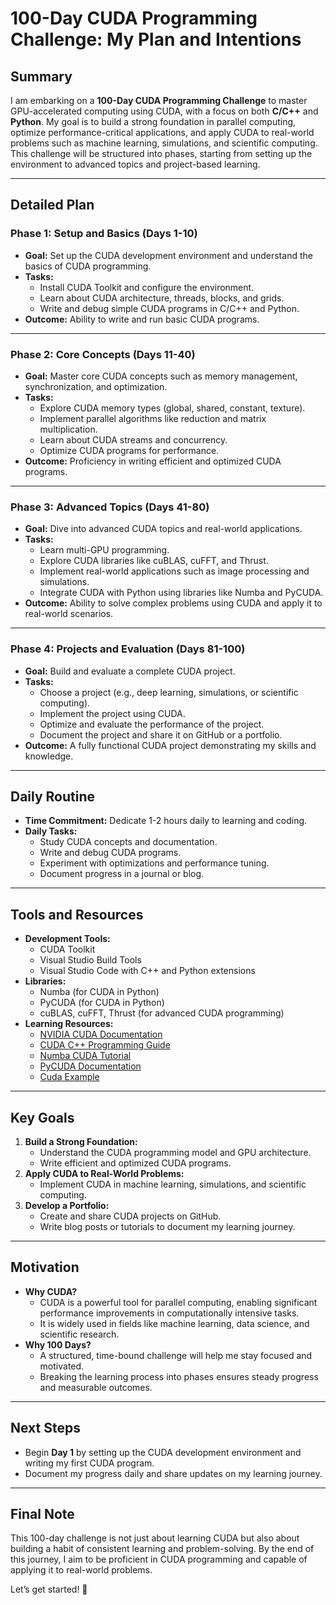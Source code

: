 # 100-Day CUDA Programming Challenge: My Plan and Intentions

## Summary
I am embarking on a **100-Day CUDA Programming Challenge** to master GPU-accelerated computing using CUDA, with a focus on both **C/C++** and **Python**. My goal is to build a strong foundation in parallel computing, optimize performance-critical applications, and apply CUDA to real-world problems such as machine learning, simulations, and scientific computing. This challenge will be structured into phases, starting from setting up the environment to advanced topics and project-based learning.

---

## Detailed Plan

### **Phase 1: Setup and Basics (Days 1-10)**
- **Goal:** Set up the CUDA development environment and understand the basics of CUDA programming.
- **Tasks:**
  - Install CUDA Toolkit and configure the environment.
  - Learn about CUDA architecture, threads, blocks, and grids.
  - Write and debug simple CUDA programs in C/C++ and Python.
- **Outcome:** Ability to write and run basic CUDA programs.

---

### **Phase 2: Core Concepts (Days 11-40)**
- **Goal:** Master core CUDA concepts such as memory management, synchronization, and optimization.
- **Tasks:**
  - Explore CUDA memory types (global, shared, constant, texture).
  - Implement parallel algorithms like reduction and matrix multiplication.
  - Learn about CUDA streams and concurrency.
  - Optimize CUDA programs for performance.
- **Outcome:** Proficiency in writing efficient and optimized CUDA programs.

---

### **Phase 3: Advanced Topics (Days 41-80)**
- **Goal:** Dive into advanced CUDA topics and real-world applications.
- **Tasks:**
  - Learn multi-GPU programming.
  - Explore CUDA libraries like cuBLAS, cuFFT, and Thrust.
  - Implement real-world applications such as image processing and simulations.
  - Integrate CUDA with Python using libraries like Numba and PyCUDA.
- **Outcome:** Ability to solve complex problems using CUDA and apply it to real-world scenarios.

---

### **Phase 4: Projects and Evaluation (Days 81-100)**
- **Goal:** Build and evaluate a complete CUDA project.
- **Tasks:**
  - Choose a project (e.g., deep learning, simulations, or scientific computing).
  - Implement the project using CUDA.
  - Optimize and evaluate the performance of the project.
  - Document the project and share it on GitHub or a portfolio.
- **Outcome:** A fully functional CUDA project demonstrating my skills and knowledge.

---

## Daily Routine
- **Time Commitment:** Dedicate 1-2 hours daily to learning and coding.
- **Daily Tasks:**
  - Study CUDA concepts and documentation.
  - Write and debug CUDA programs.
  - Experiment with optimizations and performance tuning.
  - Document progress in a journal or blog.

---

## Tools and Resources
- **Development Tools:**
  - CUDA Toolkit
  - Visual Studio Build Tools
  - Visual Studio Code with C++ and Python extensions
- **Libraries:**
  - Numba (for CUDA in Python)
  - PyCUDA (for CUDA in Python)
  - cuBLAS, cuFFT, Thrust (for advanced CUDA programming)
- **Learning Resources:**
  - [NVIDIA CUDA Documentation](https://docs.nvidia.com/cuda/)
  - [CUDA C++ Programming Guide](https://developer.nvidia.com/cuda-zone)
  - [Numba CUDA Tutorial](https://numba.pydata.org/numba-doc/latest/cuda/index.html)
  - [PyCUDA Documentation](https://documen.tician.de/pycuda/)
  - [Cuda Example](https://developer.nvidia.com/cuda-example)

---

## Key Goals
1. **Build a Strong Foundation:**
   - Understand the CUDA programming model and GPU architecture.
   - Write efficient and optimized CUDA programs.
2. **Apply CUDA to Real-World Problems:**
   - Implement CUDA in machine learning, simulations, and scientific computing.
3. **Develop a Portfolio:**
   - Create and share CUDA projects on GitHub.
   - Write blog posts or tutorials to document my learning journey.

---

## Motivation
- **Why CUDA?**
  - CUDA is a powerful tool for parallel computing, enabling significant performance improvements in computationally intensive tasks.
  - It is widely used in fields like machine learning, data science, and scientific research.
- **Why 100 Days?**
  - A structured, time-bound challenge will help me stay focused and motivated.
  - Breaking the learning process into phases ensures steady progress and measurable outcomes.

---

## Next Steps
- Begin **Day 1** by setting up the CUDA development environment and writing my first CUDA program.
- Document my progress daily and share updates on my learning journey.

---

## Final Note
This 100-day challenge is not just about learning CUDA but also about building a habit of consistent learning and problem-solving. By the end of this journey, I aim to be proficient in CUDA programming and capable of applying it to real-world problems.

Let’s get started! 🚀